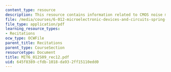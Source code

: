 ```yaml
---
content_type: resource
description: This resource contains information related to CMOS noise margin.
file: /media/courses/6-012-microelectronic-devices-and-circuits-spring-2009/645f8389cfdb1018da932ff15110edd0_MIT6_012S09_rec12.pdf
file_type: application/pdf
learning_resource_types:
- Recitations
ocw_type: OCWFile
parent_title: Recitations
parent_type: CourseSection
resourcetype: Document
title: MIT6_012S09_rec12.pdf
uid: 645f8389-cfdb-1018-da93-2ff15110edd0
---
```

